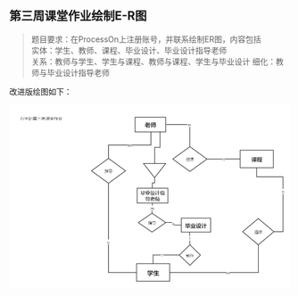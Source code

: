 ## 第三周课堂作业绘制E-R图

>题目要求：在ProcessOn上注册账号，并联系绘制ER图，内容包括<br>
实体：学生、教师、课程、毕业设计、毕业设计指导老师<br>
关系：教师与学生、学生与课程、教师与课程、学生与毕业设计
细化：教师与毕业设计指导老师


改进版绘图如下：

![01](https://github.com/YuriOnee/ResearchOnRDBMS/blob/master/img/WANYU3RDHOMEWORK.jpg)

